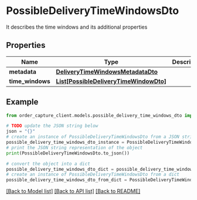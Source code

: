 # PossibleDeliveryTimeWindowsDto

It describes the time windows and its additional properties

## Properties

Name | Type | Description | Notes
------------ | ------------- | ------------- | -------------
**metadata** | [**DeliveryTimeWindowsMetadataDto**](DeliveryTimeWindowsMetadataDto.md) |  | [optional] 
**time_windows** | [**List[PossibleDeliveryTimeWindowDto]**](PossibleDeliveryTimeWindowDto.md) |  | [optional] 

## Example

```python
from order_capture_client.models.possible_delivery_time_windows_dto import PossibleDeliveryTimeWindowsDto

# TODO update the JSON string below
json = "{}"
# create an instance of PossibleDeliveryTimeWindowsDto from a JSON string
possible_delivery_time_windows_dto_instance = PossibleDeliveryTimeWindowsDto.from_json(json)
# print the JSON string representation of the object
print(PossibleDeliveryTimeWindowsDto.to_json())

# convert the object into a dict
possible_delivery_time_windows_dto_dict = possible_delivery_time_windows_dto_instance.to_dict()
# create an instance of PossibleDeliveryTimeWindowsDto from a dict
possible_delivery_time_windows_dto_from_dict = PossibleDeliveryTimeWindowsDto.from_dict(possible_delivery_time_windows_dto_dict)
```
[[Back to Model list]](../README.md#documentation-for-models) [[Back to API list]](../README.md#documentation-for-api-endpoints) [[Back to README]](../README.md)


